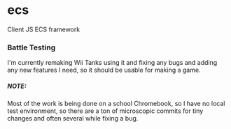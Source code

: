 # ecs
Client JS ECS framework

### Battle Testing
I'm currently remaking Wii Tanks using it and fixing any bugs and adding any new features I need, so it should be usable for making a game.

##### NOTE:
Most of the work is being done on a school Chromebook, so I have no local test environment, so there are a ton of microscopic commits for tiny changes and often several while fixing a bug.
